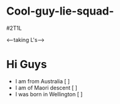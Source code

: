 # Cool-guy-lie-squad-
#2T1L

<--taking L's-->

# Hi Guys

- I am from Australia [ ] 
- I am of Maori descent [ ]
- I was born in Wellington [ ]

